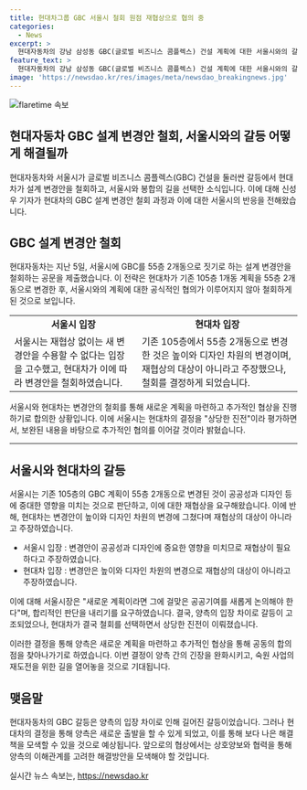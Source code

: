```yaml
---
title: 현대차그룹 GBC 서울시 철회 원점 재협상으로 협의 중
categories:
  - News
excerpt: >
  현대자동차의 강남 삼성동 GBC(글로벌 비즈니스 콤플렉스) 건설 계획에 대한 서울시와의 갈등이 해결되었다. 현대차는 105층 1개동에서 55층 2개동으로의 설계 변경안을 철회하고, 새로운 계획을 서울시에 제출할 예정이다. 서울시는 해당 계획 변경이 중대하다며 재협상을 강조해왔지만, 현대차는 결국 새 계획을 마련하고 서울시의 절차를 따를 것으로 밝혔다. 둘 사이의 갈등이 봉합되며, 추가 협상이 진행될 전망이다. SBS Biz 신성우였습니다.
feature_text: >
  현대자동차의 강남 삼성동 GBC(글로벌 비즈니스 콤플렉스) 건설 계획에 대한 서울시와의 갈등이 해결되었다. 현대차는 105층 1개동에서 55층 2개동으로의 설계 변경안을 철회하고, 새로운 계획을 서울시에 제출할 예정이다. 서울시는 해당 계획 변경이 중대하다며 재협상을 강조해왔지만, 현대차는 결국 새 계획을 마련하고 서울시의 절차를 따를 것으로 밝혔다. 둘 사이의 갈등이 봉합되며, 추가 협상이 진행될 전망이다. SBS Biz 신성우였습니다.
image: 'https://newsdao.kr/res/images/meta/newsdao_breakingnews.jpg'
---
```


<p><img src="https://newsdao.kr/res/images/meta/newsdao_breakingnews.jpg" alt="flaretime 속보" /></p>

<h2>현대자동차 GBC 설계 변경안 철회, 서울시와의 갈등 어떻게 해결될까</h2>

<p data-ke-size="size16">현대자동차와 서울시가 글로벌 비즈니스 콤플렉스(GBC) 건설을 둘러싼 갈등에서 현대차가 설계 변경안을 철회하고, 서울시와 봉합의 길을 선택한 소식입니다. 이에 대해 신성우 기자가 현대차의 GBC 설계 변경안 철회 과정과 이에 대한 서울시의 반응을 전해왔습니다.</p>

<h2 data-ke-size="size26">GBC 설계 변경안 철회</h2>

<p data-ke-size="size16">현대자동차는 지난 5일, 서울시에 GBC를 55층 2개동으로 짓기로 하는 설계 변경안을 철회하는 공문을 제출했습니다. 이 전략은 현대차가 기존 105층 1개동 계획을 55층 2개동으로 변경한 후, 서울시와의 계획에 대한 공식적인 협의가 이루어지지 않아 철회하게 된 것으로 보입니다.</p>

<table>
  <tr>
    <td style="text-align: center; height: 17px;"><b>서울시 입장</b></td>
    <td style="text-align: center; height: 17px;"><b>현대차 입장</b></td>
  </tr>
  <tr>
    <td style="height: 17px;">서울시는 재협상 없이는 새 변경안을 수용할 수 없다는 입장을 고수했고, 현대차가 이에 따라 변경안을 철회하였습니다.</td>
    <td style="height: 17px;">기존 105층에서 55층 2개동으로 변경한 것은 높이와 디자인 차원의 변경이며, 재협상의 대상이 아니라고 주장했으나, 철회를 결정하게 되었습니다.</td>
  </tr>
</table>

<p data-ke-size="size16">서울시와 현대차는 변경안의 철회를 통해 새로운 계획을 마련하고 추가적인 협상을 진행하기로 합의한 상황입니다. 이에 서울시는 현대차의 결정을 "상당한 진전"이라 평가하면서, 보완된 내용을 바탕으로 추가적인 협의를 이어갈 것이라 밝혔습니다.</p>

<hr>

<h2 data-ke-size="size26">서울시와 현대차의 갈등</h2>

<p data-ke-size="size16">서울시는 기존 105층의 GBC 계획이 55층 2개동으로 변경된 것이 공공성과 디자인 등에 중대한 영향을 미치는 것으로 판단하고, 이에 대한 재협상을 요구해왔습니다. 이에 반해, 현대차는 변경안이 높이와 디자인 차원의 변경에 그쳤다며 재협상의 대상이 아니라고 주장하였습니다.</p>

<ul>
  <li>서울시 입장 : 변경안이 공공성과 디자인에 중요한 영향을 미치므로 재협상이 필요하다고 주장하였습니다.</li>
  <li>현대차 입장 : 변경안은 높이와 디자인 차원의 변경으로 재협상의 대상이 아니라고 주장하였습니다.</li>
</ul>

<p data-ke-size="size16">이에 대해 서울시장은 "새로운 계획이라면 그에 걸맞은 공공기여를 새롭게 논의해야 한다"며, 합리적인 판단을 내리기를 요구하였습니다. 결국, 양측의 입장 차이로 갈등이 고조되었으나, 현대차가 결국 철회를 선택하면서 상당한 진전이 이뤄졌습니다.</p>

<p data-ke-size="size16">이러한 결정을 통해 양측은 새로운 계획을 마련하고 추가적인 협상을 통해 공동의 합의점을 찾아나가기로 하였습니다. 이번 결정이 양측 간의 긴장을 완화시키고, 숙원 사업의 재도전을 위한 길을 열어놓을 것으로 기대됩니다.</p>

<h2 data-ke-size="size26">맺음말</h2>

<p data-ke-size="size16">현대자동차의 GBC 갈등은 양측의 입장 차이로 인해 길어진 갈등이었습니다. 그러나 현대차의 결정을 통해 양측은 새로운 출발을 할 수 있게 되었고, 이를 통해 보다 나은 해결책을 모색할 수 있을 것으로 예상됩니다. 앞으로의 협상에서는 상호양보와 협력을 통해 양측의 이해관계를 고려한 해결방안을 모색해야 할 것입니다.</p>
실시간 뉴스 속보는, <a href="https://newsdao.kr" rel="dofollow">https://newsdao.kr</a>


